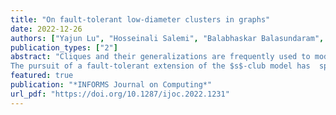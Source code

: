 ```yaml
---
title: "On fault-tolerant low-diameter clusters in graphs"
date: 2022-12-26
authors: ["Yajun Lu", "Hosseinali Salemi", "Balabhaskar Balasundaram", "Austin Buchanan"]
publication_types: ["2"]
abstract: "Cliques and their generalizations are frequently used to model \"tightly knit\" clusters in graphs and identifying such clusters is a popular technique used in graph-based data mining. One such model is the $s$-club, which is a vertex subset that induces a subgraph of diameter at most $s$. This model has found use in a variety of fields because  low-diameter clusters have practical significance  in many applications. As this property is not hereditary on vertex-induced subgraphs, the diameter of a subgraph could increase upon the removal of some vertices and  the subgraph could even become disconnected. For example, star graphs have  diameter  two but can be disconnected by removing the central vertex.
The pursuit of a fault-tolerant extension of the $s$-club model has  spawned  two variants that we study in this article: robust $s$-clubs  and hereditary $s$-clubs. We analyze the complexity of the  verification and optimization problems associated with these variants. Then, we propose cut-like integer programming formulations for both variants whenever possible and investigate the separation complexity of the cut-like constraints.  We demonstrate through our extensive computational experiments that the algorithmic ideas we introduce  enable us to solve the problems to optimality on benchmark instances with several thousand vertices. This work lays the foundations for  effective mathematical programming approaches for finding  fault-tolerant $s$-clubs in large-scale networks."
featured: true
publication: "*INFORMS Journal on Computing*"
url_pdf: "https://doi.org/10.1287/ijoc.2022.1231"
---
```

